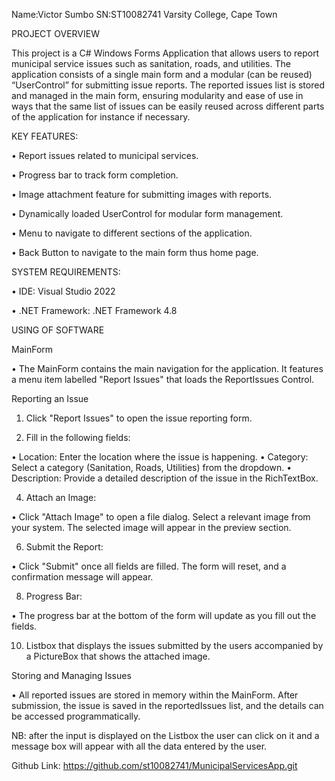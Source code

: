 Name:Victor Sumbo
SN:ST10082741
Varsity College, Cape Town

PROJECT OVERVIEW

This project is a C# Windows Forms Application that allows users to report municipal service issues such as sanitation, roads, and utilities. The application consists of a single main form and a modular (can be reused) “UserControl” for submitting issue reports. The reported issues list is stored and managed in the main form, ensuring modularity and ease of use in ways that the same list of issues can be easily reused across different parts of the application for instance if necessary.

KEY FEATURES: 

•	Report issues related to municipal services.

•	Progress bar to track form completion.

•	Image attachment feature for submitting images with reports.

•	Dynamically loaded UserControl for modular form management.

•	Menu to navigate to different sections of the application.

•	Back Button to navigate to the main form thus home page.

SYSTEM REQUIREMENTS:

•	IDE: Visual Studio 2022

•	.NET Framework: .NET Framework 4.8

USING OF SOFTWARE 

MainForm

  •	The MainForm contains the main navigation for the application. It features a menu item labelled "Report Issues" that loads the ReportIssues Control.

Reporting an Issue

1.	Click "Report Issues" to open the issue reporting form.

2.	Fill in the following fields:
   
•	Location: Enter the location where the issue is happening.
•	Category: Select a category (Sanitation, Roads, Utilities) from the dropdown.
•	Description: Provide a detailed description of the issue in the RichTextBox.

4.	Attach an Image:
   
•	Click "Attach Image" to open a file dialog. Select a relevant image from your system. The selected image will appear in the preview section.

6.	Submit the Report:
   
•	Click "Submit" once all fields are filled. The form will reset, and a confirmation message will appear.

8.	Progress Bar:
   
•	The progress bar at the bottom of the form will update as you fill out the fields.

10.	Listbox that displays the issues submitted by the users accompanied by a PictureBox that shows the attached image.

Storing and Managing Issues

•	All reported issues are stored in memory within the MainForm. After submission, the issue is saved in the reportedIssues list, and the details can be accessed programmatically.

NB: after the input is displayed on the Listbox the user can click on it and a message box will appear with all the data entered by the user. 

Github Link: https://github.com/st10082741/MunicipalServicesApp.git



 


